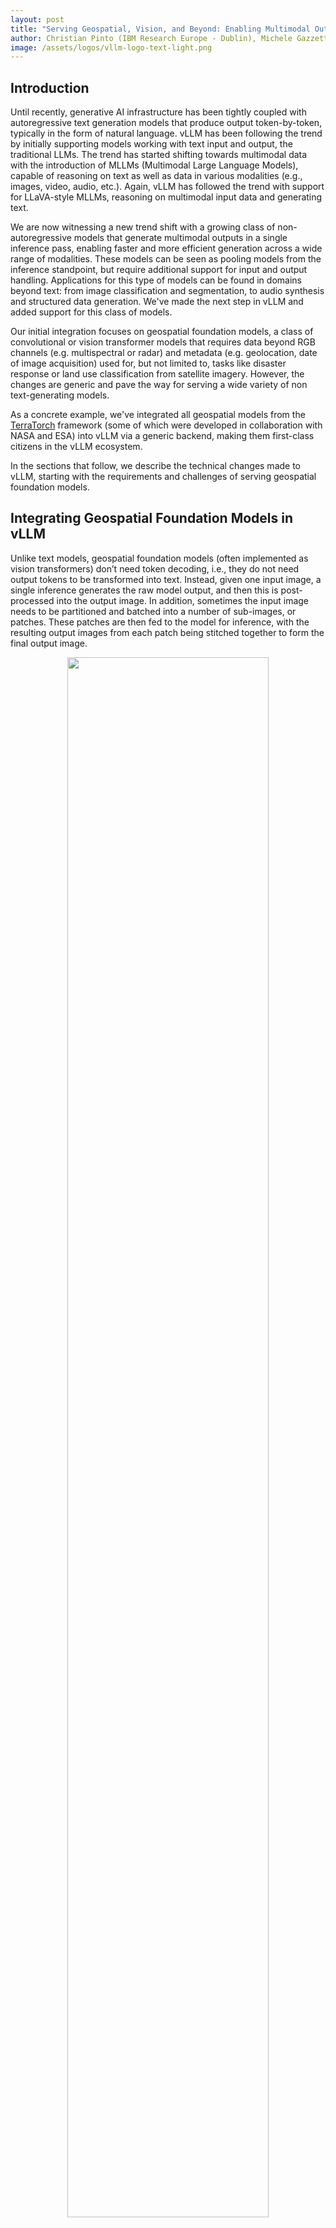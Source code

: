 ```yaml
---
layout: post
title: "Serving Geospatial, Vision, and Beyond: Enabling Multimodal Output Processing in vLLM"
author: Christian Pinto (IBM Research Europe - Dublin), Michele Gazzetti (IBM Research Europe - Dublin), Michael Johnston (IBM Research Europe - Dublin), Maximilien Philippe Marie de Bayser (IBM Research - Brazil)
image: /assets/logos/vllm-logo-text-light.png
---
```

## Introduction

Until recently, generative AI infrastructure has been tightly coupled with autoregressive text generation models that produce output token-by-token, typically in the form of natural language. vLLM has been following the trend by initially supporting models working with text input and output, the traditional LLMs. The trend has started shifting towards multimodal data with the introduction of MLLMs (Multimodal Large Language Models), capable of reasoning on text as well as data in various modalities (e.g., images, video, audio, etc.). Again, vLLM has followed the trend with support for LLaVA-style MLLMs, reasoning on multimodal input data and generating text. 

We are now witnessing a new trend shift with a growing class of non-autoregressive models that generate multimodal outputs in a single inference pass, enabling faster and more efficient generation across a wide range of modalities. These models can be seen as pooling models from the inference standpoint, but require additional support for input and output handling. Applications for this type of models can be found in domains beyond text: from image classification and segmentation, to audio synthesis and structured data generation. 
We've made the next step in vLLM and added support for this class of models.

Our initial integration focuses on geospatial foundation models, a class of convolutional or vision transformer models that requires data beyond RGB channels (e.g. multispectral or radar) and metadata (e.g. geolocation, date of image acquisition) used for, but not limited to, tasks like disaster response or land use classification from satellite imagery. However, the changes are generic and pave the way for serving a wide variety of non text-generating models.

As a concrete example, we've integrated all geospatial models from the [TerraTorch](https://github.com/IBM/terratorch) framework (some of which were developed in collaboration with NASA and ESA) into vLLM via a generic backend, making them first-class citizens in the vLLM ecosystem.

In the sections that follow, we describe the technical changes made to vLLM, starting with the requirements and challenges of serving geospatial foundation models.

## Integrating Geospatial Foundation Models in vLLM

Unlike text models, geospatial foundation models (often implemented as vision transformers) don’t need token decoding, i.e., they do not need output tokens to be transformed into text.
Instead, given one input image, a single inference generates the raw model output, and then this is post-processed into the output image.
In addition, sometimes the input image needs to be partitioned and batched into a number of sub-images, or patches.
These patches are then fed to the model for inference, with the resulting output images from each patch being stitched together to form the final output image.

<p align="center">
<picture>
<img src="/assets/figures/beyond-text/models-diff.png" width="80%">
</picture>
</p>

Given these requirements, the obvious choice was to integrate geospatial foundation models in vLLM as pooling models. Pooling is a technique that is commonly used in deep learning models to reduce the spatial dimensions of feature maps. Common types include max pooling, average pooling and global pooling, each using different strategies to aggregate information. In vLLM, pooling can be applied to [tasks](https://docs.vllm.ai/en/latest/models/pooling_models.html?h=pooling) such as embedding vector calculation and classification. In addition, vLLM supports identity poolers, returning the model's hidden states without applying any transformations - exactly what we need. 
For the input, we pre-process images into tensors that are then fed to the model for inference, exploiting the existing multimodal input capabilities of vLLM.

Since we wanted to support multiple geospatial foundation models out-of-the-box in vLLM, we have also added a model implementation backend for TerraTorch models, following the same pattern as the backend for the HuggingFace Transformers library.

Getting this to work was no easy task, though. 
Enabling these model classes required changes to various parts of vLLM such as:

* adding support for attention free models
* improving support for models that do not require a tokenizer
* enabling processing of raw input data as opposed to the default multimodal input embeddings 
* extending the vLLM serving API.

## Meet IO Processor: Flexible Input/Output Handling for Any Model

So far so good! Well, this brings us only halfway towards our goal. 

With the above integration, we can indeed serve geospatial foundation models -- though only in tensor-to-tensor format. 
Users still have to pre-process their image to a tensor format, before sending the tensors to the vLLM instance.
Similarly, post-processing of the raw tensor output has to happen outside vLLM. 
The impact: there is no endpoint that users can send an image to and get an image back. 

This problem existed because, before our changes, pre-processing of input data and post-processing of the model output was only partially supported in vLLM. 
Specifically, pre-processing of multimodal input data was only possible via the processors available in the Transformers library. 
However, the transformers processors usually support only standard data types and do not handle more complex data formats such as GeoTIFF, which are image files with enriched geospatial metadata. 
Also, on the output processing side, vLLM only supported de-tokenization into text or the application of poolers to the model hidden states - no other output processing was possible. 

This is where the new IO Processor plugin framework we introduced comes in.
The IO Processor framework allows developers to customize how model inputs and outputs are pre- and post-processed, all within the same vLLM serving instance. 
Whether your model returns a string, a JSON object, an image tensor, or a custom data structure, an IO Processor can translate it into the desired format before returning it to the client.

<p align="center">
<picture>
<img src="/assets/figures/beyond-text/io-plugins-flow.png" width="70%">
</picture>
</p>

The IO Processor framework unlocks a new level of flexibility for vLLM users.
It means non-text models (e.g., image generators, image to segmentation mask, tabular to classification, etc.) can be served using standard vLLM infrastructure.
Via IO Processors users can plug in custom logic to transform or enrich outputs such as decoding model outputs into images, or formatting responses for downstream systems.
This maintains a unified serving stack, reducing operational complexity and improving maintainability.

### Using vLLM IO Processor Plugins

Each IO Processor plugin implements a pre-defined [IO Processor interface](https://github.com/vllm-project/vllm/blob/main/vllm/plugins/io_processors/interface.py) and resides outside the vLLM source code tree. 
At installation time, each plugin registers one or more entrypoints in the `vllm.io_processor_plugins` group. 
This allows vLLM to automatically discover and load plugins at engine initialization time. 

Using an IO Processor plugin is as easy as installing it in the same Python environment with vLLM, and adding the `--io-processor-plugin <plugin_name>` parameter when starting the serving instance. 
Currently, each vLLM instance can load one IO Processor plugin.

Once the serving instance is started, pre- and post-processing is automatically applied to the model input and output when serving the `/pooling` endpoint.
At this stage, IO Processors are only available for pooling models, but in the future we expect other endpoints to be integrated too.

## Step-by-Step: Serving the Prithvi Model in vLLM

One example of a model class that can be served with vLLM using the TerraTorch backend is [Prithvi for flood detection](https://huggingface.co/ibm-nasa-geospatial/Prithvi-EO-2.0-300M-TL-Sen1Floods11). A full plugin example for the Prithvi geospatial foundation model is available [here](https://github.com/christian-pinto/prithvi_io_processor_plugin).

### The Prithvi IO Processor Plugin
To illustrate the flexibility of the IO Processor plugin approach, the pseudocode below shows the main steps of the Prithvi IO Processor pre- and post-processing. What we want to highlight is the decoupling between the data-specific transformations with the model inference data. This makes room for ideally any model and any input/output data type, or even multiple plugins applied to the same model output, depending on the downstream task that consumes the data.

```python
def pre_process(request_data: dict):
    # Downloads geotiff
    # In this example the input image has 7 bands
    image_url = request_data["url"]
    image_obj = download_image(image_url)

    # Extract image data:
    # - pixel_values([n, 6, 512, 512])
    #   - 6 input bands R, G, B, +3 multispectral wavelengths
    #   - n > 1 if the size of the input image is > [512, 512]
    # - metadata
    #   - GPS coordinates
    #   - date
    pixel_values, metadata = process_image(image_obj)

    # Process the image data into n vLLM prompts
    model_prompts = pixels_to_prompts(pixel_values)

    return model_prompts


def post_process(model_outputs: list[PoolingRequestOutput]):
    # Uses the previously extracted metadata to guarantee the output
    # contains the same georeferences and date.
    return image_object(model_outputs, metadata)
```

### Install the Python Requirements

Install the `terratorch` (>=1.1rc3) and `vllm` packages in your Python environment. 
At the time of writing this article, the changes required for replicating this example are not yet part of a vLLM release (current latest is v0.10.1.1) and we recommend users install the [latest code](https://docs.vllm.ai/en/latest/getting_started/installation/gpu.html#install-the-latest-code_1).

Download and install the IO Processor plugin for flood detection with Prithvi.

```bash
git clone git@github.com:christian-pinto/prithvi_io_processor_plugin.git
cd prithvi_io_processor_plugin
pip install .
```

This installs the `prithvi_to_tiff` plugin.

### Start a vLLM Serving Instance

Start a vLLM serving instance that loads the `prithvi_to_tiff` plugin and the Prithvi model for flood detection.

```bash
vllm serve \
    --model=ibm-nasa-geospatial/Prithvi-EO-2.0-300M-TL-Sen1Floods11 \
    --model-impl terratorch \
    --task embed --trust-remote-code \
    --skip-tokenizer-init --enforce-eager \
    --io-processor-plugin prithvi_to_tiff
```

Once the instance is running, it is ready to serve requests with the selected plugin. 
The log entries below confirm that your vLLM instance is up and running and that it is listening on port `8000`.

```bash
INFO: Starting vLLM API server 0 on http://0.0.0.0:8000
...
...
INFO: Started server process [409128]
INFO: Waiting for application startup.
INFO: Application startup complete.
```

### Send Requests to the Model
The Python script below sends a request to the vLLM `/pooling` endpoint with a specific JSON payload where the `model` and `softmax` arguments are pre-defined, while the `data` field is defined by the user and depends on the plugin in use. 
>[!NOTE] 
>Setting the `softmax` field to `False` is required to ensure the plugin receives the raw model output.
In this case, we send the input image to vLLM as a URL, and we request the response to be a GeoTIFF image in base64 encoding. 
The script decodes the image and writes it to disk as a tiff (GeoTIFF) file.

```python
import base64
import os
import requests

def main():
  image_url = "https://huggingface.co/christian-pinto/Prithvi-EO-2.0-300M-TL-VLLM/resolve/main/valencia_example_2024-10-26.tiff"
  server_endpoint = "http://localhost:8000/pooling"

  request_payload = {
      "data": {
          "data": image_url,
          "data_format": "url",
          "image_format": "tiff",
          "out_data_format": "b64_json",
      },
      "model": "ibm-nasa-geospatial/Prithvi-EO-2.0-300M-TL-Sen1Floods11",
      "softmax": False,
  }

  ret = requests.post(server_endpoint, json=request_payload)

  if ret.status_code == 200:
    response = ret.json()

    decoded_image = base64.b64decode(response["data"]["data"])

    out_path = os.path.join(os.getcwd(), "online_prediction.tiff")

    with open(out_path, "wb") as f:
        f.write(decoded_image)
  else:
    print(f"Response status_code: {ret.status_code}")
    print(f"Response reason:{ret.reason}")


if __name__ == "__main__":
    main()
```

Below is an example of the input and the expected output. 
The input image (left) is a satellite picture of Valencia, Spain during the 2024 flood. 
The output image (right) shows the areas predicted as flooded (in white) by the Prithvi model.

<p align="center">
<picture>
<img src="/assets/figures/beyond-text/prithvi-prediction.png" width="100%">
</picture>
</p>

## What’s Next

This is just the beginning. 
We plan to expand IO Processor plugins across more TerraTorch models and modalities and beyond, making installation seamless.
Longer-term, we envision IO Processors powered vision-language systems, structured reasoning agents, and multimodal pipelines, all served from the same vLLM stack. We're also excited to see how the community uses IO Processors to push the boundaries of what’s possible with vLLM. 
We also plan to continue working with and contributing to the vLLM community to enable more multimodal models and end-to-end use cases.

**Contributions, feedback, and ideas are always welcome!**

To get started with IO Processor plugins, check the [documentation](https://docs.vllm.ai/en/latest/design/io_processor_plugins.html) and explore the [examples](https://github.com/vllm-project/vllm/tree/main/examples). 
More information on IBM's TerraTorch is available [here](https://github.com/IBM/terratorch).

## Acknowledgement
We would like to thank the members of the vLLM community for their help with improving our contribution. In particular, we would like to thank [Cyrus Leung](https://github.com/DarkLight1337) for his support in helping shape the overall concept of extending vLLM beyond text generation. Finally, we would like to thank the TerraTorch team at IBM, especially [Paolo Fraccaro](https://github.com/paolo-fraccaro) and [Joao Lucas de Sousa Almeida](https://github.com/Joao-L-S-Almeida), for their help with integrating the generic TerraTorch backend in vLLM.
